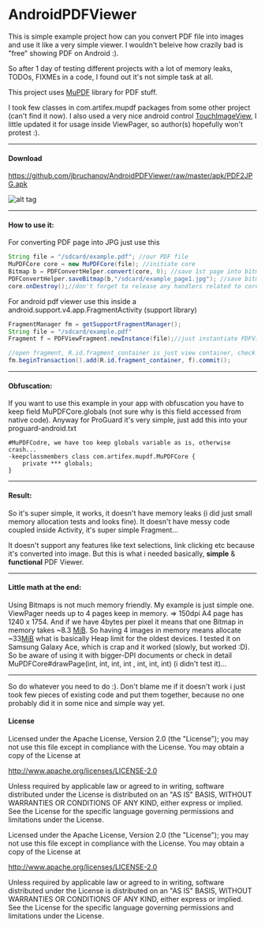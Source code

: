 AndroidPDFViewer
================

This is simple example project how can you convert PDF file into images and use it like a very simple viewer.
I wouldn't beleive how crazily bad is "free" showing PDF on Android :).

So after 1 day of testing different projects with a lot of memory leaks, TODOs, FIXMEs in a code, 
I found out it's not simple task at all.

This project uses [MuPDF](http://mupdf.com) library for PDF stuff.

I took few classes in com.artifex.mupdf packages from some other project (can't find it now).
I also used a very nice android control [TouchImageView](https://github.com/MikeOrtiz/TouchImageView), 
I little updated it for usage inside ViewPager, so author(s) hopefully won't protest :).


-----------------
#### Download
https://github.com/jbruchanov/AndroidPDFViewer/raw/master/apk/PDF2JPG.apk

![alt tag](http://chart.apis.google.com/chart?cht=qr&chs=200x200&chl=https://github.com/jbruchanov/AndroidPDFViewer/raw/master/apk/PDF2JPG.apk&chld=H|0)


-----------------
#### How to use it:
For converting PDF page into JPG just use this
```java
String file = "/sdcard/example.pdf"; //our PDF file
MuPDFCore core = new MuPDFCore(file); //initiate core
Bitmap b = PDFConvertHelper.convert(core, 0); //save 1st page into bitmap
PDFConvertHelper.saveBitmap(b,"/sdcard/example_page1.jpg"); //save bitmap into jpeg
core.onDestroy();//don't forget to release any handlers related to core
```

For android pdf viewer use this inside a android.support.v4.app.FragmentActivity (support library)
```java
FragmentManager fm = getSupportFragmentManager();
String file = "/sdcard/example.pdf"
Fragment f = PDFViewFragment.newInstance(file);//just instantiate PDFViewFragment with argument

//open fragment, R.id.fragment_container is just view container, check activity_main.xml
fm.beginTransaction().add(R.id.fragment_container, f).commit();
```

-----------------
#### Obfuscation:
If you want to use this example in your app with obfuscation you have to keep field MuPDFCore.globals (not sure why is this field accessed from native code). Anyway for ProGuard it's very simple, just add this into your proguard-android.txt

```
#MuPDFCodre, we have too keep globals variable as is, otherwise crash...
-keepclassmembers class com.artifex.mupdf.MuPDFCore {
    private *** globals;
}
```

-------------------
#### Result:
So it's super simple, it works, it doesn't have memory leaks (i did just small memory allocation tests and looks fine).
It doesn't have messy code coupled inside Activity, it's super simple Fragment...

It doesn't support any features like text selections, link clicking etc because it's converted into image. But this is what i needed basically, **simple** & **functional** PDF Viewer.

-------------------
#### Little math at the end:
Using Bitmaps is not much memory friendly. My example is just simple one. ViewPager needs up to 4 pages keep in memory. 
=> 150dpi A4 page has 1240 x 1754. And if we have 4bytes per pixel it means that one Bitmap in memory takes ~8.3 [MiB](http://en.wikipedia.org/wiki/Mebibyte). So having 4 images in memory means allocate ~33[MiB](http://en.wikipedia.org/wiki/Mebibyte) what is basically Heap limit for the oldest devices. I tested it on 
Samsung Galaxy Ace, which is crap and it worked (slowly, but worked :D). So be aware of using it with bigger-DPI documents or check in detail MuPDFCore#drawPage(int, int, int, int , int, int, int) (i didn't test it)...
                                        
-------------------
So do whatever you need to do :). 
Don't blame me if it doesn't work i just took few pieces of existing code and put them together, because no one probably did it in some nice and simple way yet.

#### License

Licensed under the Apache License, Version 2.0 (the "License"); you may not use this file except in compliance with the License. You may obtain a copy of the License at

http://www.apache.org/licenses/LICENSE-2.0

Unless required by applicable law or agreed to in writing, software distributed under the License is distributed on an "AS IS" BASIS, WITHOUT WARRANTIES OR CONDITIONS OF ANY KIND, either express or implied. See the License for the specific language governing permissions and limitations under the License.

Licensed under the Apache License, Version 2.0 (the "License"); you may not use this file except in compliance with the License. You may obtain a copy of the License at

http://www.apache.org/licenses/LICENSE-2.0

Unless required by applicable law or agreed to in writing, software distributed under the License is distributed on an "AS IS" BASIS, WITHOUT WARRANTIES OR CONDITIONS OF ANY KIND, either express or implied. See the License for the specific language governing permissions and limitations under the License.
